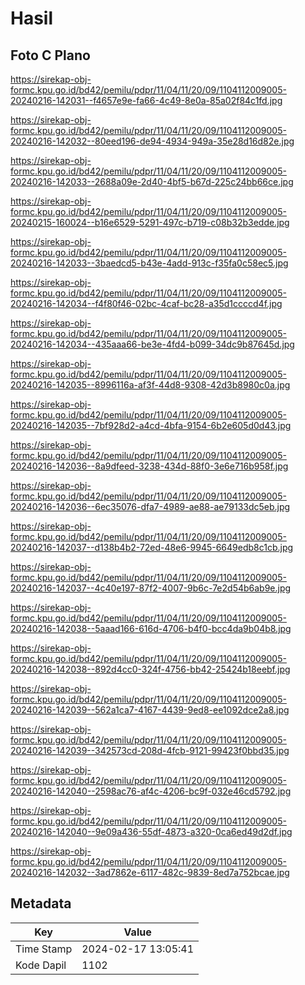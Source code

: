 # Hasil

## Foto C Plano

https://sirekap-obj-formc.kpu.go.id/bd42/pemilu/pdpr/11/04/11/20/09/1104112009005-20240216-142031--f4657e9e-fa66-4c49-8e0a-85a02f84c1fd.jpg

https://sirekap-obj-formc.kpu.go.id/bd42/pemilu/pdpr/11/04/11/20/09/1104112009005-20240216-142032--80eed196-de94-4934-949a-35e28d16d82e.jpg

https://sirekap-obj-formc.kpu.go.id/bd42/pemilu/pdpr/11/04/11/20/09/1104112009005-20240216-142033--2688a09e-2d40-4bf5-b67d-225c24bb66ce.jpg

https://sirekap-obj-formc.kpu.go.id/bd42/pemilu/pdpr/11/04/11/20/09/1104112009005-20240215-160024--b16e6529-5291-497c-b719-c08b32b3edde.jpg

https://sirekap-obj-formc.kpu.go.id/bd42/pemilu/pdpr/11/04/11/20/09/1104112009005-20240216-142033--3baedcd5-b43e-4add-913c-f35fa0c58ec5.jpg

https://sirekap-obj-formc.kpu.go.id/bd42/pemilu/pdpr/11/04/11/20/09/1104112009005-20240216-142034--f4f80f46-02bc-4caf-bc28-a35d1ccccd4f.jpg

https://sirekap-obj-formc.kpu.go.id/bd42/pemilu/pdpr/11/04/11/20/09/1104112009005-20240216-142034--435aaa66-be3e-4fd4-b099-34dc9b87645d.jpg

https://sirekap-obj-formc.kpu.go.id/bd42/pemilu/pdpr/11/04/11/20/09/1104112009005-20240216-142035--8996116a-af3f-44d8-9308-42d3b8980c0a.jpg

https://sirekap-obj-formc.kpu.go.id/bd42/pemilu/pdpr/11/04/11/20/09/1104112009005-20240216-142035--7bf928d2-a4cd-4bfa-9154-6b2e605d0d43.jpg

https://sirekap-obj-formc.kpu.go.id/bd42/pemilu/pdpr/11/04/11/20/09/1104112009005-20240216-142036--8a9dfeed-3238-434d-88f0-3e6e716b958f.jpg

https://sirekap-obj-formc.kpu.go.id/bd42/pemilu/pdpr/11/04/11/20/09/1104112009005-20240216-142036--6ec35076-dfa7-4989-ae88-ae79133dc5eb.jpg

https://sirekap-obj-formc.kpu.go.id/bd42/pemilu/pdpr/11/04/11/20/09/1104112009005-20240216-142037--d138b4b2-72ed-48e6-9945-6649edb8c1cb.jpg

https://sirekap-obj-formc.kpu.go.id/bd42/pemilu/pdpr/11/04/11/20/09/1104112009005-20240216-142037--4c40e197-87f2-4007-9b6c-7e2d54b6ab9e.jpg

https://sirekap-obj-formc.kpu.go.id/bd42/pemilu/pdpr/11/04/11/20/09/1104112009005-20240216-142038--5aaad166-616d-4706-b4f0-bcc4da9b04b8.jpg

https://sirekap-obj-formc.kpu.go.id/bd42/pemilu/pdpr/11/04/11/20/09/1104112009005-20240216-142038--892d4cc0-324f-4756-bb42-25424b18eebf.jpg

https://sirekap-obj-formc.kpu.go.id/bd42/pemilu/pdpr/11/04/11/20/09/1104112009005-20240216-142039--562a1ca7-4167-4439-9ed8-ee1092dce2a8.jpg

https://sirekap-obj-formc.kpu.go.id/bd42/pemilu/pdpr/11/04/11/20/09/1104112009005-20240216-142039--342573cd-208d-4fcb-9121-99423f0bbd35.jpg

https://sirekap-obj-formc.kpu.go.id/bd42/pemilu/pdpr/11/04/11/20/09/1104112009005-20240216-142040--2598ac76-af4c-4206-bc9f-032e46cd5792.jpg

https://sirekap-obj-formc.kpu.go.id/bd42/pemilu/pdpr/11/04/11/20/09/1104112009005-20240216-142040--9e09a436-55df-4873-a320-0ca6ed49d2df.jpg

https://sirekap-obj-formc.kpu.go.id/bd42/pemilu/pdpr/11/04/11/20/09/1104112009005-20240216-142032--3ad7862e-6117-482c-9839-8ed7a752bcae.jpg


## Metadata

| Key        | Value               |
| ---------- | ------------------- |
| Time Stamp | 2024-02-17 13:05:41 |
| Kode Dapil | 1102                |



